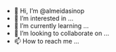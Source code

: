 - 👋 Hi, I’m @almeidasinop
- 👀 I’m interested in ...
- 🌱 I’m currently learning ...
- 💞️ I’m looking to collaborate on ...
- 📫 How to reach me ...

<!---
almeidasinop/almeidasinop is a ✨ special ✨ repository because its `README.md` (this file) appears on your GitHub profile.
You can click the Preview link to take a look at your changes.
--->
